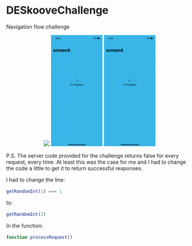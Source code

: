 # DESkooveChallenge
Navigation flow challenge

<p align="center">
  <img src="nav_flow_example_1.gif" height="300">
  <img src="nav_flow_example_2.gif" height="300">
  <img src="nav_flow_example_3.gif" height="300">
</p>

P.S. The server code provided for the challenge returns false for every request, every time. At least this was the case for me and I had to change the code a little to get it to return successful responses.

I had to change the line:
```javascript
getRandomInt(1) === 1
```
to:
```javascript
getRandomInt(2)
```
In the function:
```javascript
function processRequest() 
```
